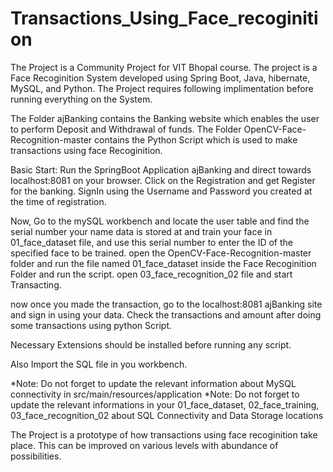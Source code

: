 # Transactions_Using_Face_recoginition

The Project is a Community Project for VIT Bhopal course. The project is a Face Recoginition System developed using Spring Boot, Java, hibernate, MySQL, and Python. The Project requires following implimentation before running everything on the System.

The Folder ajBanking contains the Banking website which enables the user to perform Deposit and Withdrawal of funds. The Folder OpenCV-Face-Recognition-master contains the Python Script which is used to make transactions using face Recoginition.

Basic Start: Run the SpringBoot Application ajBanking and direct towards localhost:8081 on your browser. Click on the Registration and get Register for the banking. SignIn using the Username and Password you created at the time of registration.

Now, Go to the mySQL workbench and locate the user table and find the serial number your name data is stored at and train your face in 01_face_dataset file, and use this serial number to enter the ID of the specified face to be trained. open the OpenCV-Face-Recognition-master folder and run the file named 01_face_dataset inside the Face Recoginition Folder and run the script. open 03_face_recognition_02 file and start Transacting.

now once you made the transaction, go to the localhost:8081 ajBanking site and sign in using your data. Check the transactions and amount after doing some transactions using python Script.

Necessary Extensions should be installed before running any script.

Also Import the SQL file in you workbench.

*Note: Do not forget to update the relevant information about MySQL connectivity in src/main/resources/application *Note: Do not forget to update the relevant informations in your 01_face_dataset, 02_face_training, 03_face_recognition_02 about SQL Connectivity and Data Storage locations

The Project is a prototype of how transactions using face recoginition take place. This can be improved on various levels with abundance of possibilities.
